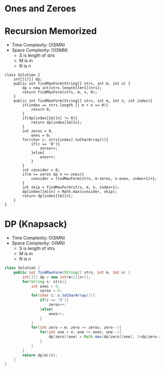 # Ones and Zeroes

# Recursion Memorized

- Time Complexity: O(SMN)
- Space Complexity: O(SMN)
  - S is length of strs
  - M is m
  - N is n

```
class Solution {
    int[][][] dp;
    public int findMaxForm(String[] strs, int m, int n) {
        dp = new int[strs.length][m+1][n+1];
        return findMaxForm(strs, m, n, 0);
    }
    public int findMaxForm(String[] strs, int m, int n, int index){
        if(index == strs.length || m + n == 0){
            return 0;
        }
        if(dp[index][m][n] != 0){
            return dp[index][m][n];
        }
        int zeros = 0,
            ones = 0;
        for(char c: strs[index].toCharArray()){
            if(c == '0'){
                zeros++;
            }else{
                ones++;
            }
        }
        int consider = 0;
        if(m >= zeros && n >= ones){
            consider = findMaxForm(strs, m-zeros, n-ones, index+1)+1;
        }
        int skip = findMaxForm(strs, m, n, index+1);
        dp[index][m][n] = Math.max(consider, skip);
        return dp[index][m][n];
    }
}
```

# DP (Knapsack)

- Time Complexity: O(SMN)
- Space Complexity: O(MN)
  - S is length of strs
  - M is m
  - N is n

```java
class Solution {
    public int findMaxForm(String[] strs, int m, int n) {
        int[][] dp = new int[m+1][n+1];
        for(String s: strs){
            int ones = 0,
                zeros = 0;
            for(char c: s.toCharArray()){
                if(c == '0'){
                    zeros++;
                }else{
                    ones++;
                }
            }
            for(int zero = m; zero >= zeros; zero--){
                for(int one = n; one >= ones; one--){
                    dp[zero][one] = Math.max(dp[zero][one], 1+dp[zero-zeros][one-ones]);
                }
            }
        }
        return dp[m][n];
    }
}
```
